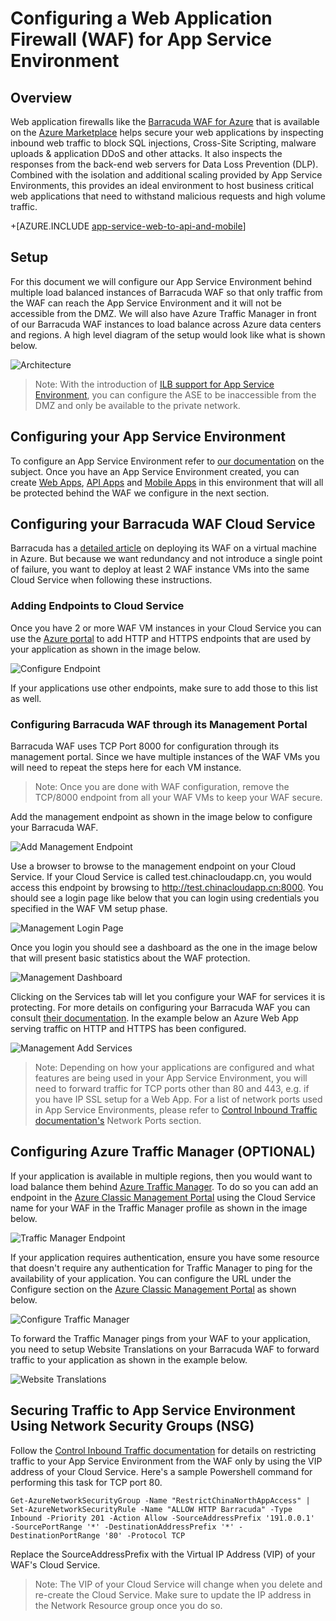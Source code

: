 <properties
    pageTitle="Configuring a Web Application Firewall (WAF) for App Service Environment"
    description="Learn how to configure a web application firewall in front of your App Service Environment."
    services="app-service\web"
    documentationcenter=""
    author="naziml"
    manager="wpickett"
    editor="jimbe" />
<tags
    ms.assetid="a2101291-83ba-4169-98a2-2c0ed9a65e8d"
    ms.service="app-service"
    ms.workload="web"
    ms.tgt_pltfrm="na"
    ms.devlang="na"
    ms.topic="article"
    ms.date="08/17/2016"
    wacn.date=""
    ms.author="naziml" />

# Configuring a Web Application Firewall (WAF) for App Service Environment
## Overview
Web application firewalls like the [Barracuda WAF for Azure](https://www.barracuda.com/programs/azure) that is available on the [Azure Marketplace](https://azure.microsoft.com/marketplace/partners/barracudanetworks/waf-byol/) helps secure your web applications by inspecting inbound web traffic to block SQL injections, Cross-Site Scripting, malware uploads & application DDoS and other attacks. It also inspects the responses from the back-end web servers for Data Loss Prevention (DLP). Combined with the isolation and additional scaling provided by App Service Environments, this provides an ideal environment to host business critical web applications that need to withstand malicious requests and high volume traffic.

+[AZURE.INCLUDE [app-service-web-to-api-and-mobile](../../includes/app-service-web-to-api-and-mobile.md)] 

## Setup
For this document we will configure our App Service Environment behind multiple load balanced instances of Barracuda WAF so that only traffic from the WAF can reach the App Service Environment and it will not be accessible from the DMZ. We will also have Azure Traffic Manager in front of our Barracuda WAF instances to load balance across Azure data centers and regions. A high level diagram of the setup would look like what is shown below.

![Architecture][Architecture] 

> Note: With the introduction of [ILB support for App Service Environment](/documentation/articles/app-service-environment-with-internal-load-balancer/), you can configure the ASE to be inaccessible from the DMZ and only be available to the private network. 
> 
> 

## Configuring your App Service Environment
To configure an App Service Environment refer to [our documentation](/documentation/articles/app-service-web-how-to-create-an-app-service-environment/) on the subject. Once you have an App Service Environment created, you can create [Web Apps](/documentation/articles/app-service-web-overview/), [API Apps](/documentation/articles/app-service-api-apps-why-best-platform/) and [Mobile Apps](/documentation/articles/app-service-mobile-value-prop/) in this environment that will all be protected behind the WAF we configure in the next section.

## Configuring your Barracuda WAF Cloud Service
Barracuda has a [detailed article](https://campus.barracuda.com/product/webapplicationfirewall/article/WAF/DeployWAFInAzure) on deploying its WAF on a virtual machine in Azure. But because we want redundancy and not introduce a single point of failure, you want to deploy at least 2 WAF instance VMs into the same Cloud Service when following these instructions.

### Adding Endpoints to Cloud Service
Once you have 2 or more WAF VM instances in your Cloud Service you can use the [Azure portal](https://portal.azure.cn/) to add HTTP and HTTPS endpoints that are used by your application as shown in the image below.

![Configure Endpoint][ConfigureEndpoint]

If your applications use other endpoints, make sure to add those to this list as well. 

### Configuring Barracuda WAF through its Management Portal
Barracuda WAF uses TCP Port 8000 for configuration through its management portal. Since we have multiple instances of the WAF VMs you will need to repeat the steps here for each VM instance. 

> Note: Once you are done with WAF configuration, remove the TCP/8000 endpoint from all your WAF VMs to keep your WAF secure.
> 
> 

Add the management endpoint as shown in the image below to configure your Barracuda WAF.

![Add Management Endpoint][AddManagementEndpoint]

Use a browser to browse to the management endpoint on your Cloud Service. If your Cloud Service is called test.chinacloudapp.cn, you would access this endpoint by browsing to http://test.chinacloudapp.cn:8000. You should see a login page like below that you can login using credentials you specified in the WAF VM setup phase.

![Management Login Page][ManagementLoginPage]

Once you login you should see a dashboard as the one in the image below that will present basic statistics about the WAF protection.

![Management Dashboard][ManagementDashboard]

Clicking on the Services tab will let you configure your WAF for services it is protecting. For more details on configuring your Barracuda WAF you can consult [their documentation](https://techlib.barracuda.com/waf/getstarted1). In the example below an Azure Web App serving traffic on HTTP and HTTPS has been configured.

![Management Add Services][ManagementAddServices]

> Note: Depending on how your applications are configured and what features are being used in your App Service Environment, you will need to forward traffic for TCP ports other than 80 and 443, e.g. if you have IP SSL setup for a Web App. For a list of network ports used in App Service Environments, please refer to [Control Inbound Traffic documentation's](/documentation/articles/app-service-app-service-environment-control-inbound-traffic/) Network Ports section.
> 
> 

## Configuring Azure Traffic Manager (OPTIONAL)
If your application is available in multiple regions, then you would want to load balance them behind [Azure Traffic Manager](/documentation/articles/traffic-manager-overview/). To do so you can add an endpoint in the [Azure Classic Management Portal](https://manage.windowsazure.cn) using the Cloud Service name for your WAF in the Traffic Manager profile as shown in the image below. 

![Traffic Manager Endpoint][TrafficManagerEndpoint]

If your application requires authentication, ensure you have some resource that doesn't require any authentication for Traffic Manager to ping for the availability of your application. You can configure the URL under the Configure section on the [Azure Classic Management Portal](https://manage.windowsazure.cn) as shown below.

![Configure Traffic Manager][ConfigureTrafficManager]

To forward the Traffic Manager pings from your WAF to your application, you need to setup Website Translations on your Barracuda WAF to forward traffic to your application as shown in the example below.

![Website Translations][WebsiteTranslations]

## Securing Traffic to App Service Environment Using Network Security Groups (NSG)
Follow the [Control Inbound Traffic documentation](/documentation/articles/app-service-app-service-environment-control-inbound-traffic/) for details on restricting traffic to your App Service Environment from the WAF only by using the VIP address of your Cloud Service. Here's a sample Powershell command for performing this task for TCP port 80.

    Get-AzureNetworkSecurityGroup -Name "RestrictChinaNorthAppAccess" | Set-AzureNetworkSecurityRule -Name "ALLOW HTTP Barracuda" -Type Inbound -Priority 201 -Action Allow -SourceAddressPrefix '191.0.0.1'  -SourcePortRange '*' -DestinationAddressPrefix '*' -DestinationPortRange '80' -Protocol TCP

Replace the SourceAddressPrefix with the Virtual IP Address (VIP) of your WAF's Cloud Service.

> Note: The VIP of your Cloud Service will change when you delete and re-create the Cloud Service. Make sure to update the IP address in the Network Resource group once you do so. 
> 
> 

<!-- IMAGES -->
[Architecture]: ./media/app-service-app-service-environment-web-application-firewall/Architecture.png
[ConfigureEndpoint]: ./media/app-service-app-service-environment-web-application-firewall/ConfigureEndpoint.png
[AddManagementEndpoint]: ./media/app-service-app-service-environment-web-application-firewall/AddManagementEndpoint.png
[ManagementAddServices]: ./media/app-service-app-service-environment-web-application-firewall/ManagementAddServices.png
[ManagementDashboard]: ./media/app-service-app-service-environment-web-application-firewall/ManagementDashboard.png
[ManagementLoginPage]: ./media/app-service-app-service-environment-web-application-firewall/ManagementLoginPage.png
[TrafficManagerEndpoint]: ./media/app-service-app-service-environment-web-application-firewall/TrafficManagerEndpoint.png
[ConfigureTrafficManager]: ./media/app-service-app-service-environment-web-application-firewall/ConfigureTrafficManager.png
[WebsiteTranslations]: ./media/app-service-app-service-environment-web-application-firewall/WebsiteTranslations.png
